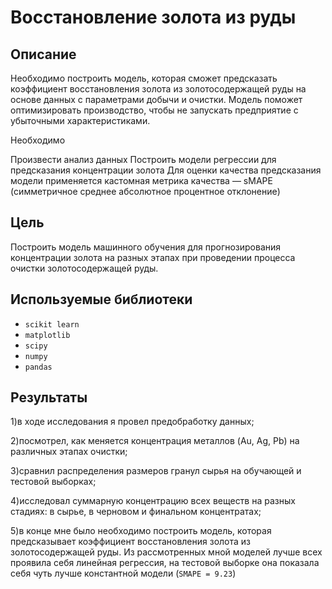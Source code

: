 # Восстановление золота из руды
## Описание
Необходимо построить модель, которая сможет предсказать коэффициент восстановления золота из золотосодержащей руды на основе данных с параметрами добычи и очистки. Модель поможет оптимизировать производство, чтобы не запускать предприятие с убыточными характеристиками.

Необходимо

Произвести анализ данных
Построить модели регрессии для предсказания концентрации золота
Для оценки качества предсказания модели применяется кастомная метрика качества — sMAPE (симметричное среднее абсолютное процентное отклонение)
## Цель
Построить модель машинного обучения для прогнозирования концентрации золота на разных этапах при проведении процесса очистки золотосодержащей руды.
## Используемые библиотеки
- `scikit learn`
- `matplotlib`
- `scipy`
- `numpy`
- `pandas`
## Результаты

1)в ходе исследования я провел предобработку данных;

2)посмотрел, как меняется концентрация металлов (Au, Ag, Pb) на различных этапах очистки;

3)сравнил распределения размеров гранул сырья на обучающей и тестовой выборках;

4)исследовал суммарную концентрацию всех веществ на разных стадиях: в сырье, в черновом и финальном концентратах;

5)в конце мне было необходимо построить модель, которая предсказывает коэффициент восстановления золота из золотосодержащей руды. Из рассмотренных мной моделей лучше всех проявила себя линейная регрессия, на тестовой выборке она показала себя чуть лучше константной модели (`SMAPE = 9.23`)
